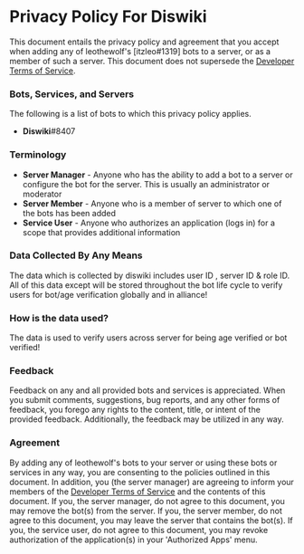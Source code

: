 # Privacy Policy For Diswiki

This document entails the privacy policy and agreement that you accept when adding any of leothewolf's [itzleo#1319] bots to a server, or as a member of such a server. This document does not supersede the [Developer Terms of Service](https://discordapp.com/developers/docs/legal).

### Bots, Services, and Servers

The following is a list of bots to which this privacy policy applies.
* **Diswiki**#8407

### Terminology
* **Server Manager** - Anyone who has the ability to add a bot to a server or configure the bot for the server. This is usually an administrator or moderator
* **Server Member** - Anyone who is a member of server to which one of the bots has been added
* **Service User** - Anyone who authorizes an application (logs in) for a scope that provides additional information

### Data Collected By Any Means
The data which is collected by diswiki includes user ID , server ID & role ID. All of this data except will be stored throughout the bot life cycle to verify users for bot/age verification globally and in alliance!

### How is the data used?
The data is used to verify users across server for being age verified or bot verified!

### Feedback
Feedback on any and all provided bots and services is appreciated. When you submit comments, suggestions, bug reports, and any other forms of feedback, you forego any rights to the content, title, or intent of the provided feedback. Additionally, the feedback may be utilized in any way.

### Agreement
By adding any of leothewolf's bots to your server or using these bots or services in any way, you are consenting to the policies outlined in this document. In addition, you (the server manager) are agreeing to inform your members of the [Developer Terms of Service](https://discordapp.com/developers/docs/legal) and the contents of this document. If you, the server manager, do not agree to this document, you may remove the bot(s) from the server. If you, the server member, do not agree to this document, you may leave the server that contains the bot(s). If you, the service user, do not agree to this document, you may revoke authorization of the application(s) in your 'Authorized Apps' menu.
